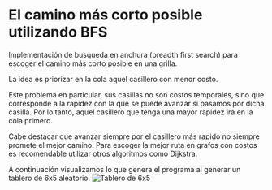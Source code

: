 # El camino más corto posible utilizando BFS

Implementación de busqueda en anchura (breadth first search) para escoger el camino más corto posible en una grilla.

La idea es priorizar en la cola aquel casillero con menor costo.

Este problema en particular, sus casillas no son costos temporales, sino que corresponde a la rapidez con la que se puede avanzar si pasamos por dicha casilla. Por lo tanto, aquel casillero que tenga una mayor rapidez ira en la cola primero.

Cabe destacar que avanzar siempre por el casillero más rapido no siempre promete el mejor camino. Para escoger la mejor ruta en grafos con costos es recomendable utilizar otros algoritmos como Dijkstra.

A continuación visualizamos lo que genera el programa al generar un tablero de 6x5 aleatorio.
![Tablero de 6x5](https://i.imgur.com/o3pjU21.png)
